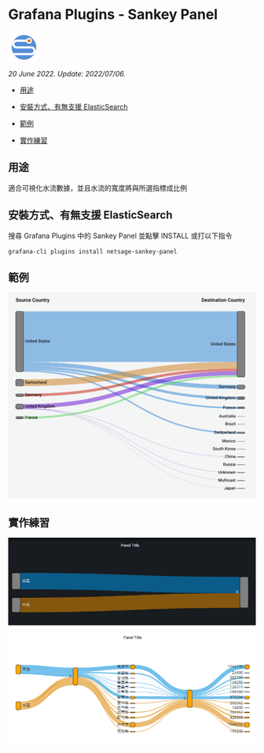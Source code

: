 # Grafana Plugins - Sankey Panel 

![img](Sankey_Panel_icon.png)

*20 June 2022. Update: 2022/07/06.*

* [用途](#use)

* [安裝方式、有無支援 ElasticSearch](#install)

* [範例](#example)

* [實作練習](#do_example)

<h2 id="use">用途</h2>

適合可視化水流數據，並且水流的寬度將與所選指標成比例

<h2 id="install">安裝方式、有無支援 ElasticSearch</h2>

搜尋 Grafana Plugins 中的 Sankey Panel 並點擊 INSTALL 或打以下指令

    grafana-cli plugins install netsage-sankey-panel

<h2 id="example">範例</h2>

![img](Sankey_Panel.png)

<h2 id="do_example">實作練習</h2>

![img](Sankey_sample1.png)

![img](Sankey_sample2.png)
